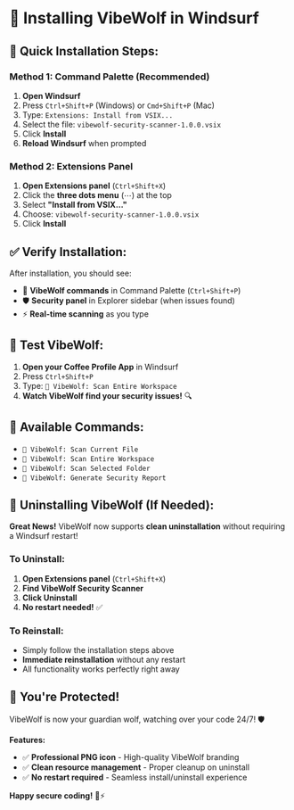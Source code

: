 # 🐺 Installing VibeWolf in Windsurf

## 🚀 **Quick Installation Steps:**

### **Method 1: Command Palette (Recommended)**
1. **Open Windsurf**
2. Press `Ctrl+Shift+P` (Windows) or `Cmd+Shift+P` (Mac)
3. Type: `Extensions: Install from VSIX...`
4. Select the file: `vibewolf-security-scanner-1.0.0.vsix`
5. Click **Install**
6. **Reload Windsurf** when prompted

### **Method 2: Extensions Panel**
1. **Open Extensions panel** (`Ctrl+Shift+X`)
2. Click the **three dots menu** (⋯) at the top
3. Select **"Install from VSIX..."**
4. Choose: `vibewolf-security-scanner-1.0.0.vsix`
5. Click **Install**

## ✅ **Verify Installation:**

After installation, you should see:
- 🐺 **VibeWolf commands** in Command Palette (`Ctrl+Shift+P`)
- 🛡️ **Security panel** in Explorer sidebar (when issues found)
- ⚡ **Real-time scanning** as you type

## 🎯 **Test VibeWolf:**

1. **Open your Coffee Profile App** in Windsurf
2. Press `Ctrl+Shift+P`
3. Type: `🐺 VibeWolf: Scan Entire Workspace`
4. **Watch VibeWolf find your security issues!** 🔍

## 🐺 **Available Commands:**
- `🐺 VibeWolf: Scan Current File`
- `🐺 VibeWolf: Scan Entire Workspace` 
- `🐺 VibeWolf: Scan Selected Folder`
- `🐺 VibeWolf: Generate Security Report`

## 🔄 **Uninstalling VibeWolf (If Needed):**

**Great News!** VibeWolf now supports **clean uninstallation** without requiring a Windsurf restart!

### **To Uninstall:**
1. **Open Extensions panel** (`Ctrl+Shift+X`)
2. **Find VibeWolf Security Scanner**
3. **Click Uninstall**
4. **No restart needed!** ✅

### **To Reinstall:**
- Simply follow the installation steps above
- **Immediate reinstallation** without any restart
- All functionality works perfectly right away

## 🎉 **You're Protected!**

VibeWolf is now your guardian wolf, watching over your code 24/7! 🛡️

**Features:**
- ✅ **Professional PNG icon** - High-quality VibeWolf branding
- ✅ **Clean resource management** - Proper cleanup on uninstall
- ✅ **No restart required** - Seamless install/uninstall experience

**Happy secure coding!** 🐺⚡
